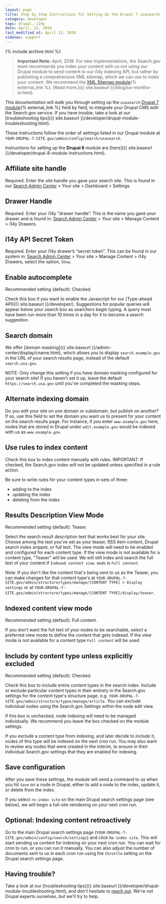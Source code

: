 ```yaml
---
layout: page
title: Step by Step Instructions for Setting Up the Drupal 7 usasearch module
category: developer
tags: drupal, i14y
date: April, 12, 2018
last_modified_at: April 12, 2018
sidenav: support
---
```


{% include archive.html %}

> **Important Note:** April, 2018. For new implementations, the Search.gov team recommends you index your content with us not using our Drupal module to send content to our i14y indexing API, but rather by publishing a comprehensive XML sitemap, which we can use to index your content. We recommend the [XML Sitemap module](https://www.drupal.org/project/xmlsitemap){% external_link %}. [Read more.]({{ site.baseurl }}/blog/six-months-in.html)

This documentation will walk you through setting up the `usasearch` [Drupal 7 module](https://drupal.org/project/usasearch){% external_link %} field by field, to integrate your Drupal CMS with the Search.gov service. If you have trouble, take a look at our [troubleshooting tips]({{ site.baseurl }}/developer/drupal-module-troubleshooting.html). 

These instructions follow the order of settings listed in our Drupal module at `YOUR-DRUPAL-7-SITE.gov/admin/config/search/usasearch`.

Instructions for setting up the **Drupal 8** module are [here]({{ site.baseurl }}/developer/drupal-8-module-instructions.html).

## Affiliate site handle

Required. Enter the site handle you gave your search site. This is found in our [Search Admin Center](https://search.usa.gov/sites) > Your site > Dashboard > Settings.

## Drawer Handle

Required. Enter your i14y  "drawer handle”. This is the name you gave your drawer and is found in: [Search Admin Center](https://search.usa.gov/sites) > Your site > Manage Content > i14y Drawers. 

## i14y API Secret Token

Required. Enter your i14y drawer’s “secret token”. This can be found in our system in: [Search Admin Center](https://search.usa.gov/sites) > Your site > Manage Content > i14y Drawers, select the option, `Show`.

## Enable autocomplete 

Recommended setting (default): Checked.

Check this box if you want to enable the Javascript for our [Type-ahead API]({{ site.baseurl }}/developer/). Suggestions for popular queries will appear below your search box as searchers begin typing. A query must have been run more than 10 times in a day for it to become a search suggestion.

## Search domain

We offer [domain masking]({{ site.baseurl }}/admin-center/display/cname.html), which allows you to display `search.example.gov` in the URL of your search results page, instead of the default `search.usa.gov`. 

NOTE: Only change this setting if you have domain masking configured for your search site! If you haven’t set it up, leave the default `https://search.usa.gov` until you’ve completed the masking steps.
  
## Alternate indexing domain 

Do you edit your site on one domain or subdomain, but publish on another? If so, use this field to set the domain you want us to present for your content on the search results page. For instance, if you enter `www.example.gov` here, nodes that are stored in Drupal under `edit.example.gov` would be indexed with us as `www.example.gov`.

## Use rules to index content

Check this box to index content manually with rules. IMPORTANT: If checked, the Search.gov index will not be updated unless specified in a rule action. 

Be sure to write rules for your content types in sets of three: 
* adding to the index
* updating the index 
* deleting from the index

## Results Description View Mode

Recommended setting (default): Teaser. 

Select the search result description text that works best for your site. Choose among the text you’ve set as your teaser, RSS item content, Drupal search index snippet, or full text. The view mode will need to be enabled and configured for each content type. If the view mode is not available for a content type, "Teaser" will be used. We will still index and search the full text of your content if `Indexed content view mode` is `Full content`.

Note: If you don't like the content that's being sent to us as the Teaser, you can make changes for that content type's at `YOUR-DRUPAL-7-SITE.gov/admin/structure/types/manage/[CONTENT TYPE] > Display settings` or at `YOUR-DRUPAL-7-SITE.gov/admin/structure/types/manage/[CONTENT TYPE]/display/teaser`.

## Indexed content view mode

Recommended setting (default): Full content. 

If you don't want the full text of your nodes to be searchable, select a preferred view mode to define the content that gets indexed. If the view mode is not available for a content type `Full content` will be used.

## Include by content type unless explicitly excluded 

Recommended setting (default): Checked. 

Check this box to include entire content types in the search index. Include or exclude particular content types in their entirety in the Search.gov settings for the content type's structure page, e.g. `YOUR-DRUPAL-7-SITE.gov/admin/structure/types/manage/article`. You can exclude individual nodes using the Search.gov Settings within the node edit view.

If this box is unchecked, node indexing will need to be managed individually. We recommend you leave the box checked on the module settings.

If you exclude a content type from indexing, and later decide to *include* it, nodes of this type will be indexed on the next cron run. You may also want to review any nodes that were created in the interim, to ensure in their individual Search.gov settings that they are enabled for indexing.

## Save configuration 

After you save these settings, the module will send a command to us when you hit `Save` on a node in Drupal, either to add a node to the index, update it, or delete from the index.

If you select `re-index site` on the main Drupal search settings page (see below), we will begin a full-site reindexing on your next cron run.

## Optional: Indexing content retroactively

Go to the main Drupal search settings page (`YOUR-DRUPAL-7-SITE.gov/admin/config/search/settings`) and click `Re-index site`. This will start sending us content for indexing on your next cron run. You can wait for cron to run, or you can run it manually. You can also adjust the number of documents sent to us in each cron run using the `throttle` setting on the Drupal search settings page.

## Having trouble?

Take a look at our [troubleshooting tips]({{ site.baseurl }}/developer/drupal-module-troubleshooting.html), and don't hesitate to [reach out](mailto:search@support.digitalgov.gov). We're not Drupal experts ourselves, but we'll try to help.

